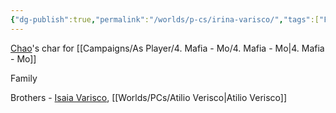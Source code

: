 ```yaml
---
{"dg-publish":true,"permalink":"/worlds/p-cs/irina-varisco/","tags":["Faerun","Mo","Mafia"]}
---
```


[Chao](Chao.md)'s char for [[Campaigns/As Player/4. Mafia - Mo/4. Mafia - Mo\|4. Mafia - Mo]]

Family

Brothers - [Isaia Varisco](Isaia%20Varisco.md), [[Worlds/PCs/Atilio Verisco\|Atilio Verisco]]
